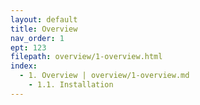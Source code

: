 ```yaml
---
layout: default
title: Overview
nav_order: 1
ept: 123
filepath: overview/1-overview.html
index:
  - 1. Overview | overview/1-overview.md
    - 1.1. Installation
---
```

